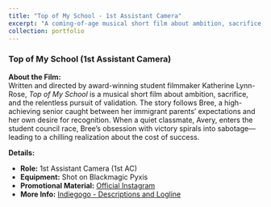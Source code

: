 ```yaml
---
title: "Top of My School - 1st Assistant Camera"
excerpt: "A coming-of-age musical short film about ambition, sacrifice, and the price of validation. Top of My School follows Bree, a high-achieving senior torn between her immigrant parents' expectations and her hunger for recognition—until a quiet classmate’s challenge sends her down a dark path of obsession and sabotage."
collection: portfolio
---
```


### Top of My School (1st Assistant Camera)

**About the Film:**  
Written and directed by award-winning student filmmaker Katherine Lynn-Rose, *Top of My School* is a musical short film about ambition, sacrifice, and the relentless pursuit of validation. The story follows Bree, a high-achieving senior caught between her immigrant parents’ expectations and her own desire for recognition. When a quiet classmate, Avery, enters the student council race, Bree’s obsession with victory spirals into sabotage—leading to a chilling realization about the cost of success.

**Details:**
- **Role:** 1st Assistant Camera (1st AC)
- **Equipment:** Shot on Blackmagic Pyxis
- **Promotional Material:** [Official Instagram](https://www.instagram.com/topofmyschoolfilm/)
- **More Info:** [Indiegogo - Descriptions and Logline](https://www.indiegogo.com/projects/top-of-my-school-cornell-university-thesis-film#/?fbclid=PAZXh0bgNhZW0CMTEAAaYa2KvMn0LsRnq9JseibIj8qI0hzKcQoQhqkU2wJZWOcYET4KLsc7cnCBs_aem_WyjiBmCCU5HzYYFzF-PQJA)